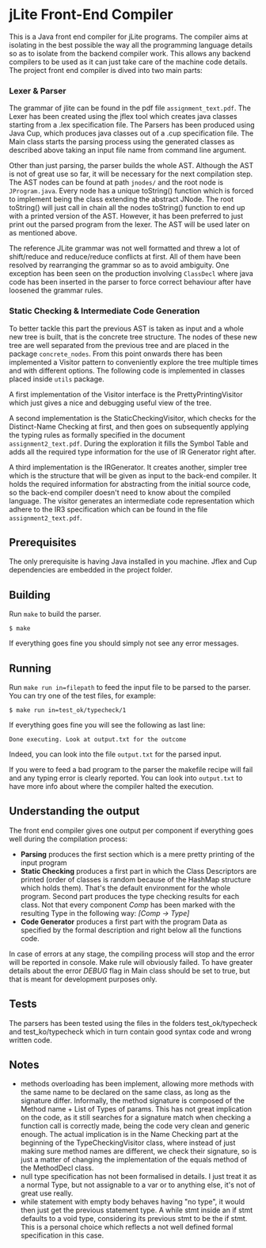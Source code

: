 # jLite Front-End Compiler 


This is a Java front end compiler for jLite programs.
The compiler aims at isolating in the best possible the way all the programming language details so as to isolate from the backend compiler work. This allows any backend compilers to be used as it can just take care of the machine code details.
The project front end compiler is dived into two main parts:

### Lexer & Parser
The grammar of jlite can be found in the pdf file `assignment_text.pdf`.
The Lexer has been created using the jflex tool which creates java classes starting from a .lex specification file. The Parsers has been produced using Java Cup, which produces java classes out of a .cup specification file. The Main class starts the parsing process using the generated classes as described above taking an input file name from command line argument.  

Other than just parsing, the parser builds the whole AST. Although the AST is not of great use so far, it will be necessary for the next compilation step. The AST nodes can be found at path `jnodes/` and the root node is `JProgram.java`. Every node has a unique toString() function which is forced to implement being the class extending the abstract JNode. The root toString() will just call in chain all the nodes toString() function to end up with a printed version of the AST. However, it has been preferred to just print out the parsed program from the lexer. The AST will be used later on as mentioned above.

The reference JLite grammar was not well formatted and threw a lot of shift/reduce and reduce/reduce conflicts at first. All of them have been resolved by rearranging the grammar so as to avoid ambiguity. One exception has been seen on the production involving `ClassDecl` where java code has been inserted in the parser to force correct behaviour after have loosened the grammar rules.

### Static Checking & Intermediate Code Generation
To better tackle this part the previous AST is taken as input and a whole new tree is built, that is the concrete tree structure. The nodes of these new tree are well separated from the previous tree and are placed in the package `concrete_nodes`. From this point onwards there has been implemented a Visitor pattern to conveniently explore the tree multiple times and with different options. The following code is implemented in classes placed inside `utils` package.

A first implementation of the Visitor interface is the PrettyPrintingVisitor which just gives a nice and debugging useful view of the tree.

A second implementation is the StaticCheckingVisitor, which checks for the Distinct-Name Checking at first, and then goes on subsequently applying the typing rules as formally specified in the document `assignment2_text.pdf`. During the exploration it fills the Symbol Table and adds all the required type information for the use of IR Generator right after. 

A third implementation is the IRGenerator. It creates another, simpler tree which is the structure that will be given as input to the back-end compiler. It holds the required information for abstracting from the initial source code, so the back-end compiler doesn't need to know about the compiled language. The visitor generates an intermediate code representation which adhere to the IR3 specification which can be found in the file `assignment2_text.pdf`.


## Prerequisites

The only prerequisite is having Java installed in you machine.
Jflex and Cup dependencies are embedded in the project folder.

## Building

Run `make` to build the parser.

    $ make

If everything goes fine you should simply not see any error messages.

## Running

Run `make run in=filepath` to feed the input file to be parsed to the parser. You can try one of the test files, for example:

    $ make run in=test_ok/typecheck/1

If everything goes fine you will see the following as last line:

    Done executing. Look at output.txt for the outcome

Indeed, you can look into the file `output.txt` for the parsed input.

If you were to feed a bad program to the parser the makefile recipe will fail and any typing error is clearly reported. You can look into `output.txt` to have more info about where the compiler halted the execution.

## Understanding the output

The front end compiler gives one output per component if everything goes well during the compilation process:
- <b>Parsing</b> produces the first section which is a mere pretty printing of the input program
- <b>Static Checking</b> produces a first part in which the Class Descriptors are printed (order of classes is random because of the HashMap structure which holds them). That's the default environment for the whole program. Second part produces the type checking results for each class. Not that every component _Comp_ has been marked with the resulting Type in the following way: 
_[Comp -> Type]_
- <b>Code Generator</b> produces a first part with the program Data as specified by the formal description and right below all the functions code.

In case of errors at any stage, the compiling process will stop and the error will be reported in console. Make rule will obviously failed.
To have greater details about the error _DEBUG_ flag in Main class should be set to true, but that is meant for development purposes only.

## Tests

The parsers has been tested using the files in the folders test_ok/typecheck and test_ko/typecheck which in turn contain good syntax code and wrong written code.

## Notes

- methods overloading has been implement, allowing more methods with the same name to be declared on the same class, as long as the signature differ. Informally, the method signature is composed of the Method name + List of Types of params. This has not great implication on the code, as it still searches for a signature match when checking a function call is correctly made, being the code very clean and generic enough. The actual implication is in the Name Checking part at the beginning of the TypeCheckingVisitor class, where instead of just making sure method names are different, we check their signature, so is just a matter of changing the implementation of the equals method of the MethodDecl class.
- null type specification has not been formalised in details. I just treat it as a normal Type, but not assignable to a var or to anything else, it's not of great use really.
- while statement with empty body behaves having "no type", it would then just get the previous statement type. A while stmt inside an if stmt defaults to a void type, considering its previous stmt to be the if stmt. This is a personal choice which reflects a not well defined formal specification in this case.